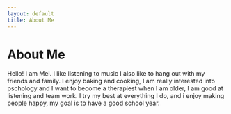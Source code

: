 ```yaml
---
layout: default
title: About Me
---
```

# About Me
Hello! I am Mel.
I like listening to music I also like to hang out with my friends and family. I enjoy baking and cooking, I am really interested into pschology and I want to become a therapiest when I am older, I am good at listening and team work. I try my best at everything I do, and i enjoy making people happy, my goal is to have a good school year.
